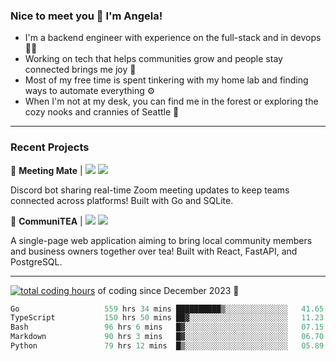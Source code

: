 ### Nice to meet you 👋 I'm Angela!

- I'm a backend engineer with experience on the full-stack and in devops 👩‍💻
- Working on tech that helps communities grow and people stay connected brings me joy 🤝
- Most of my free time is spent tinkering with my home lab and finding ways to automate everything ⚙️
- When I'm not at my desk, you can find me in the forest or exploring the cozy nooks and crannies of Seattle 🧋

---

### Recent Projects

👾 **Meeting Mate** | [![](https://img.shields.io/badge/Code-violet.svg?style=flat-square)](https://github.com/angelajfisher/meeting-mate) [![](https://img.shields.io/badge/Site-violet.svg?style=flat-square)](https://angelajfisher.com/projects/meeting-mate)

Discord bot sharing real-time Zoom meeting updates to keep teams connected across platforms! Built with Go and SQLite.

🍵 **CommuniTEA** | [![](https://img.shields.io/badge/Code-green.svg?style=flat-square)](https://gitlab.com/angelajfisher/communiTEA) [![](https://img.shields.io/badge/Demo-green.svg?style=flat-square)](https://angelajfisher.gitlab.io/communiTEA/)

A single-page web application aiming to bring local community members and business owners together over tea!  Built with React, FastAPI, and PostgreSQL.

---

<a href="https://wakatime.com/@018c1e94-8745-411f-aea1-f33be044d952"><img src="https://wakatime.com/badge/user/018c1e94-8745-411f-aea1-f33be044d952.svg?style=flat-square" alt="total coding hours" /></a> of coding since December 2023 🌊<br>
<!--START_SECTION:waka-->

```go
Go                   559 hrs 34 mins ██████████▒░░░░░░░░░░░░░░   41.65 %
TypeScript           150 hrs 50 mins ██▓░░░░░░░░░░░░░░░░░░░░░░   11.23 %
Bash                 96 hrs 6 mins   █▓░░░░░░░░░░░░░░░░░░░░░░░   07.15 %
Markdown             90 hrs 3 mins   █▓░░░░░░░░░░░░░░░░░░░░░░░   06.70 %
Python               79 hrs 12 mins  █▒░░░░░░░░░░░░░░░░░░░░░░░   05.89 %
```

<!--END_SECTION:waka--> 
